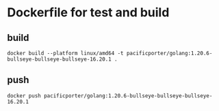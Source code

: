 # Dockerfile for test and build

## build

```
docker build --platform linux/amd64 -t pacificporter/golang:1.20.6-bullseye-bullseye-bullseye-16.20.1 .
```

## push

```
docker push pacificporter/golang:1.20.6-bullseye-bullseye-bullseye-16.20.1
```

